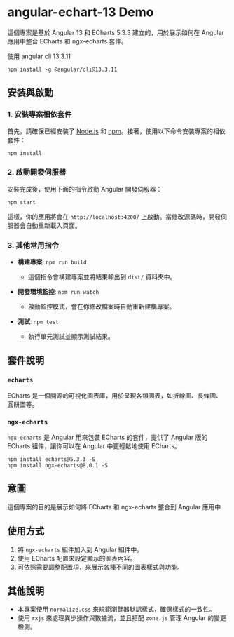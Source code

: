 

# angular-echart-13 Demo

這個專案是基於 Angular 13 和 ECharts 5.3.3 建立的，用於展示如何在 Angular 應用中整合 ECharts 和 ngx-echarts 套件。

使用 angular cli 13.3.11

```
npm install -g @angular/cli@13.3.11
```

## 安裝與啟動

### 1. 安裝專案相依套件
首先，請確保已經安裝了 [Node.js](https://nodejs.org/) 和 [npm](https://www.npmjs.com/)。接著，使用以下命令安裝專案的相依套件：

```bash
npm install
```

### 2. 啟動開發伺服器
安裝完成後，使用下面的指令啟動 Angular 開發伺服器：

```bash
npm start
```

這樣，你的應用將會在 `http://localhost:4200/` 上啟動。當修改源碼時，開發伺服器會自動重新載入頁面。

### 3. 其他常用指令

- **構建專案**: `npm run build`
  - 這個指令會構建專案並將結果輸出到 `dist/` 資料夾中。

- **開發環境監控**: `npm run watch`
  - 啟動監控模式，會在你修改檔案時自動重新建構專案。

- **測試**: `npm test`
  - 執行單元測試並顯示測試結果。

## 套件說明

### `echarts`
ECharts 是一個開源的可視化圖表庫，用於呈現各類圖表，如折線圖、長條圖、圓餅圖等。

### `ngx-echarts`
`ngx-echarts` 是 Angular 用來包裝 ECharts 的套件，提供了 Angular 版的 ECharts 組件，讓你可以在 Angular 中更輕鬆地使用 ECharts。


```
npm install echarts@5.3.3 -S
npm install ngx-echarts@8.0.1 -S
```


## 意圖

這個專案的目的是展示如何將 ECharts 和 ngx-echarts 整合到 Angular 應用中

## 使用方式

1. 將 `ngx-echarts` 組件加入到 Angular 組件中。
2. 使用 ECharts 配置來設定顯示的圖表內容。
3. 可依照需要調整配置項，來展示各種不同的圖表樣式與功能。

## 其他說明

- 本專案使用 `normalize.css` 來規範瀏覽器默認樣式，確保樣式的一致性。
- 使用 `rxjs` 來處理異步操作與數據流，並且搭配 `zone.js` 管理 Angular 的變更檢測。

```
